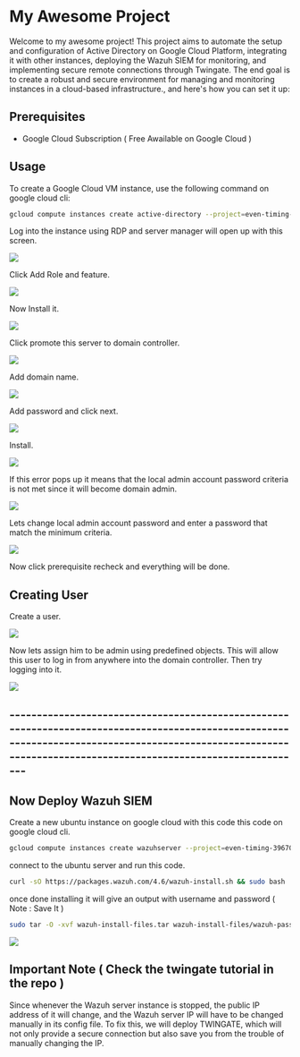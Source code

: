 # My Awesome Project

Welcome to my awesome project! This project aims to automate the setup and configuration of Active Directory on Google Cloud Platform, integrating it with other instances, deploying the Wazuh SIEM for monitoring, and implementing secure remote connections through Twingate. The end goal is to create a robust and secure environment for managing and monitoring instances in a cloud-based infrastructure., and here's how you can set it up:

## Prerequisites
- Google Cloud Subscription ( Free Awailable on Google Cloud ) 


## Usage

To create a Google Cloud VM instance, use the following command on google cloud cli:

```bash
gcloud compute instances create active-directory --project=even-timing-396709 --zone=us-central1-a --machine-type=e2-medium --network-interface=network-tier=PREMIUM,stack-type=IPV4_ONLY,subnet=default --maintenance-policy=MIGRATE --provisioning-model=STANDARD --service-account=22420940236-compute@developer.gserviceaccount.com --scopes=https://www.googleapis.com/auth/devstorage.read_only,https://www.googleapis.com/auth/logging.write,https://www.googleapis.com/auth/monitoring.write,https://www.googleapis.com/auth/servicecontrol,https://www.googleapis.com/auth/service.management.readonly,https://www.googleapis.com/auth/trace.append --create-disk=auto-delete=yes,boot=yes,device-name=instance-1,image=projects/windows-cloud/global/images/windows-server-2022-dc-v20231115,mode=rw,size=50,type=projects/even-timing-396709/zones/us-central1-a/diskTypes/pd-balanced --no-shielded-secure-boot --shielded-vtpm --shielded-integrity-monitoring --labels=goog-ec-src=vm_add-gcloud --reservation-affinity=any
```
Log into the instance using RDP and server manager will open up with this screen.

![](https://i.imgur.com/r7thVEp.png)

Click Add Role and feature.

![](https://i.imgur.com/M2h2esh.png)

Now Install it.

![](https://i.imgur.com/dtJJ77O.png)

Click promote this server to domain controller.

![](https://i.imgur.com/2ZUWE5K.png)

Add domain name.

![](https://i.imgur.com/n6OJVqg.png)

Add password and click next.

![](https://i.imgur.com/4kS5mhf.png)

Install.

![](https://i.imgur.com/M2h2esh.png)

If this error pops up it means that the local admin account password criteria is not met since it will become domain admin.

![](https://i.imgur.com/4Kcin0i.png)


Lets change local admin account password and enter a password that match the minimum criteria.

![](https://i.imgur.com/LVdrjbt.png)


Now click prerequisite recheck and everything will be done.


## Creating User

Create a user.

![](https://i.imgur.com/8qwQ9fO.png)

Now lets assign him to be admin using predefined objects. This will allow this user to log in from anywhere into the domain controller. Then try logging into it.

![](https://i.imgur.com/aqXy84p.png)

## ---------------------------------------------------------------------------------------------------------------------------------------------------------------------------------------------------------------

## Now Deploy Wazuh SIEM

Create a new ubuntu instance on google cloud with this code this code on google cloud cli.

```bash
gcloud compute instances create wazuhserver --project=even-timing-396709 --zone=us-central1-a --machine-type=e2-medium --network-interface=network-tier=PREMIUM,stack-type=IPV4_ONLY,subnet=default --maintenance-policy=MIGRATE --provisioning-model=STANDARD --service-account=22420940236-compute@developer.gserviceaccount.com --scopes=https://www.googleapis.com/auth/devstorage.read_only,https://www.googleapis.com/auth/logging.write,https://www.googleapis.com/auth/monitoring.write,https://www.googleapis.com/auth/servicecontrol,https://www.googleapis.com/auth/service.management.readonly,https://www.googleapis.com/auth/trace.append --create-disk=auto-delete=yes,boot=yes,device-name=wazuh-server,image=projects/ubuntu-os-cloud/global/images/ubuntu-2004-focal-v20231101,mode=rw,size=20,type=projects/even-timing-396709/zones/us-central1-a/diskTypes/pd-balanced --no-shielded-secure-boot --shielded-vtpm --shielded-integrity-monitoring --labels=goog-ec-src=vm_add-gcloud --reservation-affinity=any
````

connect to the ubuntu server and run this code.

```bash
curl -sO https://packages.wazuh.com/4.6/wazuh-install.sh && sudo bash ./wazuh-install.sh -a
```

once done installing it will give an output with username and password ( Note : Save It )
```bash
sudo tar -O -xvf wazuh-install-files.tar wazuh-install-files/wazuh-passwords.txt
```
![](https://i.imgur.com/s8uNtcU.png)


## Important Note ( Check the twingate tutorial in the repo )

Since whenever the Wazuh server instance is stopped, the public IP address of it will change, and the Wazuh server IP will have to be changed manually in its config file. To fix this, we will deploy TWINGATE, which will not only provide a secure connection but also save you from the trouble of manually changing the IP.





